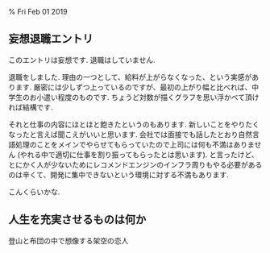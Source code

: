 % Fri Feb 01 2019

## 妄想退職エントリ

このエントリは妄想です.
退職はしていません.

退職をしました.
理由の一つとして、給料が上がらなくなった、という実感があります.
厳密には少しずつ上っているのですが、最初の上がり幅と比べれば、中学生のお小遣い程度のものです.
ちょうど対数が描くグラフを思い浮かべて頂ければ結構です.

それと仕事の内容にほとほと飽きたというのもあります.
新しいことをやりたくなったと言えば聞こえがいいと思います.
会社では面接でも話したとおり自然言語処理のことをメインでやらせてもらっていたので上司には何も不満はありません (やれる中で適切に仕事を割り振ってもらったとは思います).
と言ったけど、とにかく人が少ないためにレコメンドエンジンのインフラ周りもやる必要があるのは辛くて、開発に集中できないという環境に対する不満もあります.

こんくらいかな.

## 人生を充実させるものは何か

登山と布団の中で想像する架空の恋人

